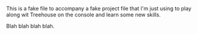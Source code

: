 This is a fake file to accompany a fake project file that I'm just using to play along wit Treehouse on the console and learn some new skills.

Blah blah blah blah.
